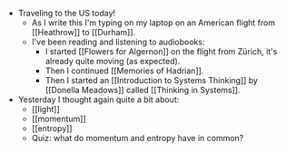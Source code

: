 - Traveling to the US today!
  - As I write this I'm typing on my laptop on an American flight from [[Heathrow]] to [[Durham]].
  - I've been reading and listening to audiobooks:
    - I started [[Flowers for Algernon]] on the flight from Zürich, it's already quite moving (as expected).
    - Then I continued [[Memories of Hadrian]].
    - Then I started an [[Introduction to Systems Thinking]] by [[Donella Meadows]] called [[Thinking in Systems]].
- Yesterday I thought again quite a bit about:
  - [[light]]
  - [[momentum]]
  - [[entropy]]
  - Quiz: what do momentum and entropy have in common?
